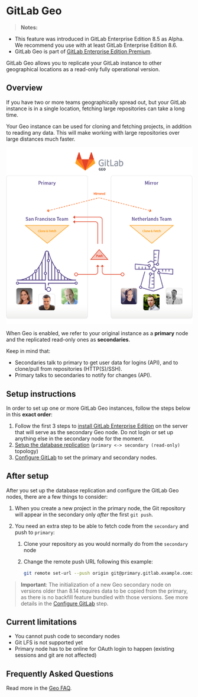 # GitLab Geo

> **Notes:**
- This feature was introduced in GitLab Enterprise Edition 8.5 as Alpha.
  We recommend you use with at least GitLab Enterprise Edition 8.6.
- GitLab Geo is part of [GitLab Enterprise Edition Premium][ee].

GitLab Geo allows you to replicate your GitLab instance to other geographical
locations as a read-only fully operational version.

## Overview

If you have two or more teams geographically spread out, but your GitLab
instance is in a single location, fetching large repositories can take a long
time.

Your Geo instance can be used for cloning and fetching projects, in addition to
reading any data. This will make working with large repositories over large
distances much faster.

![GitLab Geo overview](img/geo-overview.png)

When Geo is enabled, we refer to your original instance as a **primary** node
and the replicated read-only ones as **secondaries**.

Keep in mind that:

- Secondaries talk to primary to get user data for logins (API), and to
  clone/pull from repositories (HTTP(S)/SSH).
- Primary talks to secondaries to notify for changes (API).

## Setup instructions

In order to set up one or more GitLab Geo instances, follow the steps below in
this **exact order**:

1. Follow the first 3 steps to [install GitLab Enterprise Edition][install-ee]
   on the server that will serve as the secondary Geo node. Do not login or
   set up anything else in the secondary node for the moment.
1. [Setup the database replication](database.md)  (`primary <-> secondary (read-only)` topology)
1. [Configure GitLab](configuration.md) to set the primary and secondary nodes.

## After setup

After you set up the database replication and configure the GitLab Geo nodes,
there are a few things to consider:

1. When you create a new project in the primary node, the Git repository will
   appear in the secondary only _after_ the first `git push`.
1. You need an extra step to be able to fetch code from the `secondary` and push
   to `primary`:

     1. Clone your repository as you would normally do from the `secondary` node
     1. Change the remote push URL following this example:

         ```bash
         git remote set-url --push origin git@primary.gitlab.example.com:user/repo.git
         ```

>**Important**:
The initialization of a new Geo secondary node on versions older than 8.14
requires data to be copied from the primary, as there is no backfill
feature bundled with those versions.
See more details in the [Configure GitLab](configuration.md) step.

## Current limitations

- You cannot push code to secondary nodes
- Git LFS is not supported yet
- Primary node has to be online for OAuth login to happen (existing sessions and git are not affected)

## Frequently Asked Questions

Read more in the [Geo FAQ](faq.md).

[ee]: https://about.gitlab.com/gitlab-ee/ "GitLab Enterprise Edition landing page"
[install-ee]: https://about.gitlab.com/downloads-ee/ "GitLab Enterprise Edition Omnibus packages downloads page"
